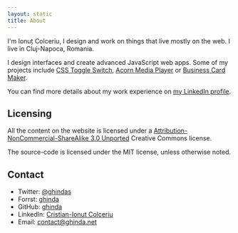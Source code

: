```yaml
---
layout: static
title: About
---
```


I'm Ionuț Colceriu, I design and work on things that live mostly on the web. I live in Cluj-Napoca, Romania.

I design interfaces and create advanced JavaScript web apps. Some of my projects include [CSS Toggle Switch](http://ghinda.net/css-toggle-switch/), [Acorn Media Player](http://ghinda.net/acornmediaplayer/) or [Business Card Maker](http://bizcardmaker.com/).

You can find more details about my work experience on [my LinkedIn profile](http://www.linkedin.com/in/ionutcolceriu).


## Licensing

All the content on the website is licensed under a [Attribution-NonCommercial-ShareAlike 3.0 Unported](http://creativecommons.org/licenses/by-nc-sa/3.0/) Creative Commons license.

The source-code is licensed under the MIT license, unless otherwise noted.

## Contact

* Twitter: [@ghindas](https://twitter.com/ghindas)
* Forrst: [ghinda](http://forrst.com/people/ghinda)
* GitHub: [ghinda](http://github.com/ghinda)
* LinkedIn: [Cristian-Ionut Colceriu](http://www.linkedin.com/in/ionutcolceriu)
* Email: [contact@ghinda.net](mailto:contact@ghinda.net)

